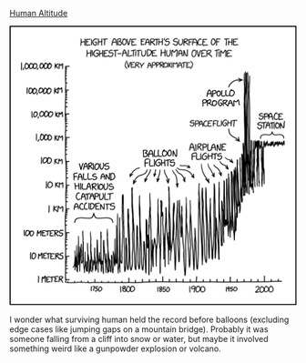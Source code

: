 [Human Altitude](https://xkcd.com/3039)

![Human Altitude](./random_comic.png)

I wonder what surviving human held the record before balloons (excluding edge cases like jumping gaps on a mountain bridge). Probably it was someone falling from a cliff into snow or water, but maybe it involved something weird like a gunpowder explosion or volcano.

